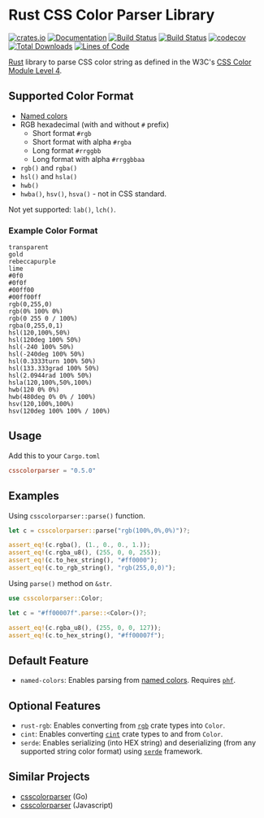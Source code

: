 # Rust CSS Color Parser Library

[![crates.io](https://img.shields.io/crates/v/csscolorparser.svg)](https://crates.io/crates/csscolorparser)
[![Documentation](https://docs.rs/csscolorparser/badge.svg)](https://docs.rs/csscolorparser)
[![Build Status](https://github.com/mazznoer/csscolorparser-rs/workflows/Rust/badge.svg)](https://github.com/mazznoer/csscolorparser-rs/actions)
[![Build Status](https://travis-ci.org/mazznoer/csscolorparser-rs.svg?branch=master)](https://travis-ci.org/mazznoer/csscolorparser-rs)
[![codecov](https://codecov.io/gh/mazznoer/csscolorparser-rs/branch/master/graph/badge.svg)](https://codecov.io/gh/mazznoer/csscolorparser-rs)
[![Total Downloads](https://img.shields.io/crates/d/csscolorparser.svg)](https://crates.io/crates/csscolorparser)
[![Lines of Code](https://tokei.rs/b1/github/mazznoer/csscolorparser-rs?category=code)](https://github.com/mazznoer/csscolorparser-rs)

[Rust](https://www.rust-lang.org/) library to parse CSS color string as defined in the W3C's [CSS Color Module Level 4](https://www.w3.org/TR/css-color-4/).

## Supported Color Format

* [Named colors](https://www.w3.org/TR/css-color-4/#named-colors)
* RGB hexadecimal (with and without `#` prefix)
     + Short format `#rgb`
     + Short format with alpha `#rgba`
     + Long format `#rrggbb`
     + Long format with alpha `#rrggbbaa`
* `rgb()` and `rgba()`
* `hsl()` and `hsla()`
* `hwb()`
* `hwba()`, `hsv()`, `hsva()` - not in CSS standard.

Not yet supported: `lab()`, `lch()`.

### Example Color Format

```text
transparent
gold
rebeccapurple
lime
#0f0
#0f0f
#00ff00
#00ff00ff
rgb(0,255,0)
rgb(0% 100% 0%)
rgb(0 255 0 / 100%)
rgba(0,255,0,1)
hsl(120,100%,50%)
hsl(120deg 100% 50%)
hsl(-240 100% 50%)
hsl(-240deg 100% 50%)
hsl(0.3333turn 100% 50%)
hsl(133.333grad 100% 50%)
hsl(2.0944rad 100% 50%)
hsla(120,100%,50%,100%)
hwb(120 0% 0%)
hwb(480deg 0% 0% / 100%)
hsv(120,100%,100%)
hsv(120deg 100% 100% / 100%)
```

## Usage

Add this to your `Cargo.toml`

```toml
csscolorparser = "0.5.0"
```

## Examples

Using `csscolorparser::parse()` function.

```rust
let c = csscolorparser::parse("rgb(100%,0%,0%)")?;

assert_eq!(c.rgba(), (1., 0., 0., 1.));
assert_eq!(c.rgba_u8(), (255, 0, 0, 255));
assert_eq!(c.to_hex_string(), "#ff0000");
assert_eq!(c.to_rgb_string(), "rgb(255,0,0)");
```

Using `parse()` method on `&str`.

```rust
use csscolorparser::Color;

let c = "#ff00007f".parse::<Color>()?;

assert_eq!(c.rgba_u8(), (255, 0, 0, 127));
assert_eq!(c.to_hex_string(), "#ff00007f");
```

## Default Feature

* `named-colors`: Enables parsing from [named colors](https://www.w3.org/TR/css-color-4/#named-colors). Requires [`phf`](https://crates.io/crates/phf).

## Optional Features

* `rust-rgb`: Enables converting from [`rgb`](https://crates.io/crates/rgb) crate types into `Color`.
* `cint`: Enables converting [`cint`](https://crates.io/crates/cint) crate types to and from `Color`.
* `serde`: Enables serializing (into HEX string) and deserializing (from any supported string color format) using [`serde`](https://serde.rs/) framework.

## Similar Projects

* [csscolorparser](https://github.com/mazznoer/csscolorparser) (Go)
* [csscolorparser](https://github.com/deanm/css-color-parser-js) (Javascript)

